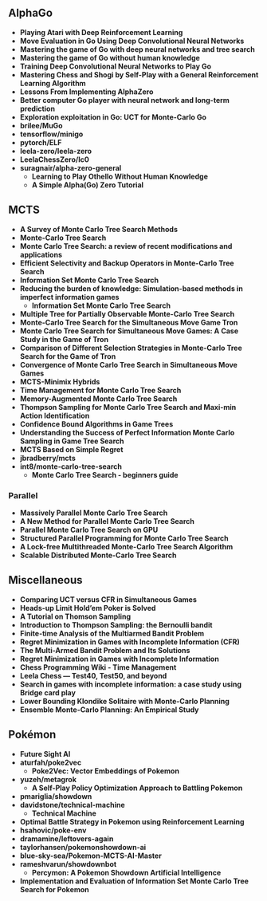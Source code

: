 ## AlphaGo

- **Playing Atari with Deep Reinforcement Learning**
- **Move Evaluation in Go Using Deep Convolutional Neural Networks**
- **Mastering the game of Go with deep neural networks and tree search**
- **Mastering the game of Go without human knowledge**
- **Training Deep Convolutional Neural Networks to Play Go**
- **Mastering Chess and Shogi by Self-Play with a General Reinforcement Learning Algorithm**
- **Lessons From Implementing AlphaZero**
- **Better computer Go player with neural network and long-term prediction**
- **Exploration exploitation in Go: UCT for Monte-Carlo Go**
- **brilee/MuGo**
- **tensorflow/minigo**
- **pytorch/ELF**
- **leela-zero/leela-zero**
- **LeelaChessZero/lc0**
- **suragnair/alpha-zero-general**
  - **Learning to Play Othello Without Human Knowledge**
  - **A Simple Alpha(Go) Zero Tutorial**

## MCTS

- **A Survey of Monte Carlo Tree Search Methods**
- **Monte-Carlo Tree Search**
- **Monte Carlo Tree Search: a review of recent modifications and applications**
- **Efficient Selectivity and Backup Operators in Monte-Carlo Tree Search**
- **Information Set Monte Carlo Tree Search**
- **Reducing the burden of knowledge: Simulation-based methods in imperfect information games**
  - **Information Set Monte Carlo Tree Search**
- **Multiple Tree for Partially Observable Monte-Carlo Tree Search**
- **Monte-Carlo Tree Search for the Simultaneous Move Game Tron**
- **Monte Carlo Tree Search for Simultaneous Move Games: A Case Study in the Game of Tron**
- **Comparison of Different Selection Strategies in Monte-Carlo Tree Search for the Game of Tron**
- **Convergence of Monte Carlo Tree Search in Simultaneous Move Games**
- **MCTS-Minimix Hybrids**
- **Time Management for Monte Carlo Tree Search**
- **Memory-Augmented Monte Carlo Tree Search**
- **Thompson Sampling for Monte Carlo Tree Search and Maxi-min Action Identification**
- **Confidence Bound Algorithms in Game Trees**
- **Understanding the Success of Perfect Information Monte Carlo Sampling in Game Tree Search**
- **MCTS Based on Simple Regret**
- **jbradberry/mcts**
- **int8/monte-carlo-tree-search**
  - **Monte Carlo Tree Search - beginners guide**

### Parallel

- **Massively Parallel Monte Carlo Tree Search**
- **A New Method for Parallel Monte Carlo Tree Search**
- **Parallel Monte Carlo Tree Search on GPU**
- **Structured Parallel Programming for Monte Carlo Tree Search**
- **A Lock-free Multithreaded Monte-Carlo Tree Search Algorithm**
- **Scalable Distributed Monte-Carlo Tree Search**

## Miscellaneous

- **Comparing UCT versus CFR in Simultaneous Games**
- **Heads-up Limit Hold’em Poker is Solved**
- **A Tutorial on Thomson Sampling**
- **Introduction to Thompson Sampling: the Bernoulli bandit**
- **Finite-time Analysis of the Multiarmed Bandit Problem**
- **Regret Minimization in Games with Incomplete Information (CFR)**
- **The Multi-Armed Bandit Problem and Its Solutions**
- **Regret Minimization in Games with Incomplete Information**
- **Chess Programming Wiki - Time Management**
- **Leela Chess — Test40, Test50, and beyond**
- **Search in games with incomplete information: a case study using Bridge card play**
- **Lower Bounding Klondike Solitaire with Monte-Carlo Planning**
- **Ensemble Monte-Carlo Planning: An Empirical Study**

## Pokémon

- **Future Sight AI**
- **aturfah/poke2vec**
  - **Poke2Vec: Vector Embeddings of Pokemon**
- **yuzeh/metagrok**
  - **A Self-Play Policy Optimization Approach to Battling Pokemon**
- **pmariglia/showdown**
- **davidstone/technical-machine**
  - **Technical Machine**
- **Optimal Battle Strategy in Pokemon using Reinforcement Learning**
- **hsahovic/poke-env**
- **dramamine/leftovers-again**
- **taylorhansen/pokemonshowdown-ai**
- **blue-sky-sea/Pokemon-MCTS-AI-Master**
- **rameshvarun/showdownbot**
  - **Percymon: A Pokemon Showdown Artificial Intelligence**
- **Implementation and Evaluation of Information Set Monte Carlo Tree Search for Pokemon**
